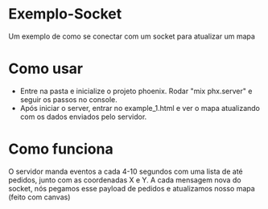 # Exemplo-Socket
Um exemplo de como se conectar com um socket para atualizar um mapa


# Como usar

- Entre na pasta e inicialize o projeto phoenix. Rodar "mix phx.server" e seguir os passos no console.
- Após iniciar o server, entrar no example_1.html e ver o mapa atualizando com os dados enviados pelo servidor.

# Como funciona

O servidor manda eventos a cada 4-10 segundos com uma lista de até pedidos, junto com as coordenadas X e Y. A cada mensagem nova do socket, nós pegamos esse payload de pedidos e atualizamos nosso mapa (feito com canvas)
